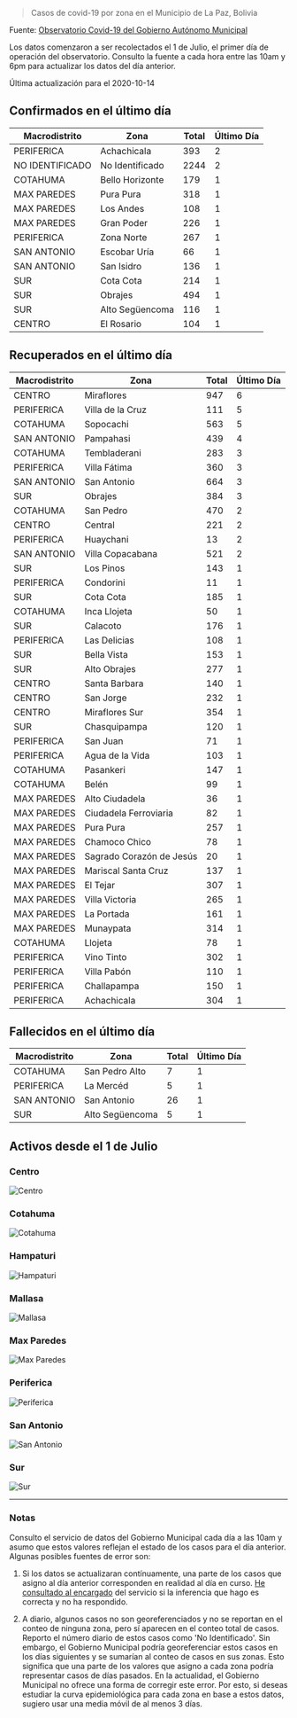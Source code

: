 > Casos de covid-19 por zona en el Municipio de La Paz, Bolivia

Fuente: [Observatorio Covid-19 del Gobierno Autónomo Municipal](http://observatoriocovid19.lapaz.bo/observatorio/index.php/datos-abiertos-covid)

Los datos comenzaron a ser recolectados el 1 de Julio, el primer día de operación del observatorio. Consulto la fuente a cada hora entre las 10am y 6pm para actualizar los datos del día anterior.

Última actualización para el 2020-10-14

## Confirmados en el último día

| Macrodistrito   | Zona            |   Total |   Último Día |
|-----------------|-----------------|---------|--------------|
| PERIFERICA      | Achachicala     |     393 |            2 |
| NO IDENTIFICADO | No Identificado |    2244 |            2 |
| COTAHUMA        | Bello Horizonte |     179 |            1 |
| MAX PAREDES     | Pura Pura       |     318 |            1 |
| MAX PAREDES     | Los Andes       |     108 |            1 |
| MAX PAREDES     | Gran Poder      |     226 |            1 |
| PERIFERICA      | Zona Norte      |     267 |            1 |
| SAN ANTONIO     | Escobar Uría    |      66 |            1 |
| SAN ANTONIO     | San Isidro      |     136 |            1 |
| SUR             | Cota Cota       |     214 |            1 |
| SUR             | Obrajes         |     494 |            1 |
| SUR             | Alto Següencoma |     116 |            1 |
| CENTRO          | El Rosario      |     104 |            1 |

## Recuperados en el último día

| Macrodistrito   | Zona                     |   Total |   Último Día |
|-----------------|--------------------------|---------|--------------|
| CENTRO          | Miraflores               |     947 |            6 |
| PERIFERICA      | Villa de la Cruz         |     111 |            5 |
| COTAHUMA        | Sopocachi                |     563 |            5 |
| SAN ANTONIO     | Pampahasi                |     439 |            4 |
| COTAHUMA        | Tembladerani             |     283 |            3 |
| PERIFERICA      | Villa Fátima             |     360 |            3 |
| SAN ANTONIO     | San Antonio              |     664 |            3 |
| SUR             | Obrajes                  |     384 |            3 |
| COTAHUMA        | San Pedro                |     470 |            2 |
| CENTRO          | Central                  |     221 |            2 |
| PERIFERICA      | Huaychani                |      13 |            2 |
| SAN ANTONIO     | Villa Copacabana         |     521 |            2 |
| SUR             | Los Pinos                |     143 |            1 |
| PERIFERICA      | Condorini                |      11 |            1 |
| SUR             | Cota Cota                |     185 |            1 |
| COTAHUMA        | Inca Llojeta             |      50 |            1 |
| SUR             | Calacoto                 |     176 |            1 |
| PERIFERICA      | Las Delicias             |     108 |            1 |
| SUR             | Bella Vista              |     153 |            1 |
| SUR             | Alto Obrajes             |     277 |            1 |
| CENTRO          | Santa Barbara            |     140 |            1 |
| CENTRO          | San Jorge                |     232 |            1 |
| CENTRO          | Miraflores Sur           |     354 |            1 |
| SUR             | Chasquipampa             |     120 |            1 |
| PERIFERICA      | San Juan                 |      71 |            1 |
| PERIFERICA      | Agua de la Vida          |     103 |            1 |
| COTAHUMA        | Pasankeri                |     147 |            1 |
| COTAHUMA        | Belén                    |      99 |            1 |
| MAX PAREDES     | Alto Ciudadela           |      36 |            1 |
| MAX PAREDES     | Ciudadela Ferroviaria    |      82 |            1 |
| MAX PAREDES     | Pura Pura                |     257 |            1 |
| MAX PAREDES     | Chamoco Chico            |      78 |            1 |
| MAX PAREDES     | Sagrado Corazón de Jesús |      20 |            1 |
| MAX PAREDES     | Mariscal Santa Cruz      |     137 |            1 |
| MAX PAREDES     | El Tejar                 |     307 |            1 |
| MAX PAREDES     | Villa Victoria           |     265 |            1 |
| MAX PAREDES     | La Portada               |     161 |            1 |
| MAX PAREDES     | Munaypata                |     314 |            1 |
| COTAHUMA        | Llojeta                  |      78 |            1 |
| PERIFERICA      | Vino Tinto               |     302 |            1 |
| PERIFERICA      | Villa Pabón              |     110 |            1 |
| PERIFERICA      | Challapampa              |     150 |            1 |
| PERIFERICA      | Achachicala              |     304 |            1 |

## Fallecidos en el último día

| Macrodistrito   | Zona            |   Total |   Último Día |
|-----------------|-----------------|---------|--------------|
| COTAHUMA        | San Pedro Alto  |       7 |            1 |
| PERIFERICA      | La Mercéd       |       5 |            1 |
| SAN ANTONIO     | San Antonio     |      26 |            1 |
| SUR             | Alto Següencoma |       5 |            1 |

## Activos desde el 1 de Julio

### Centro

![Centro](plots/activos_centro.png)

### Cotahuma

![Cotahuma](plots/activos_cotahuma.png)

### Hampaturi

![Hampaturi](plots/activos_hampaturi.png)

### Mallasa

![Mallasa](plots/activos_mallasa.png)

### Max Paredes

![Max Paredes](plots/activos_max_paredes.png)

### Periferica

![Periferica](plots/activos_periferica.png)

### San Antonio

![San Antonio](plots/activos_san_antonio.png)

### Sur

![Sur](plots/activos_sur.png)

---

### Notas

Consulto el servicio de datos del Gobierno Municipal cada día a las 10am y asumo que estos valores reflejan el estado de los casos para el día anterior. Algunas posibles fuentes de error son:

1. Si los datos se actualizaran contínuamente, una parte de los casos que asigno al día anterior corresponden en realidad al día en curso. [He consultado al encargado](https://twitter.com/mauforonda/status/1278727234765959168) del servicio si la inferencia que hago es correcta y no ha respondido.

2. A diario, algunos casos no son georeferenciados y no se reportan en el conteo de ninguna zona, pero sí aparecen en el conteo total de casos. Reporto el número diario de estos casos como 'No Identificado'.  Sin embargo, el Gobierno Municipal podría georeferenciar estos casos en los días siguientes y se sumarían al conteo de casos en sus zonas. Esto significa que una parte de los valores que asigno a cada zona podría representar casos de días pasados. En la actualidad, el Gobierno Municipal no ofrece una forma de corregir este error. Por esto, si deseas estudiar la curva epidemiológica para cada zona en base a estos datos, sugiero usar una media móvil de al menos 3 días.